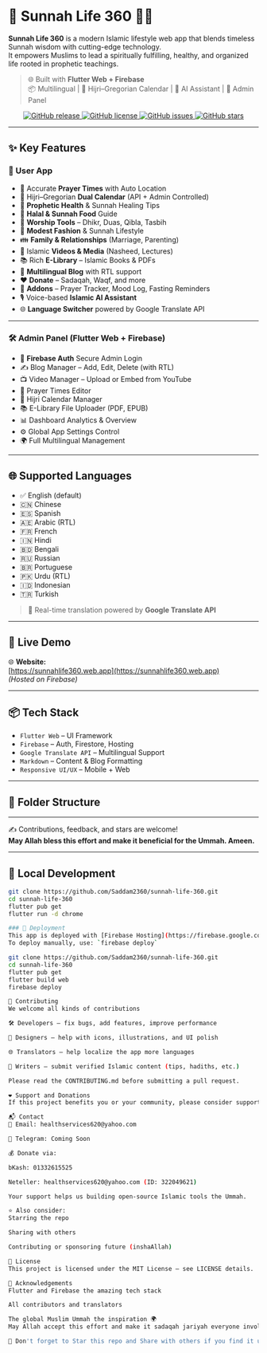 # 🌿 Sunnah Life 360 🕌🍯

**Sunnah Life 360** is a modern Islamic lifestyle web app that blends timeless Sunnah wisdom with cutting-edge technology.  
It empowers Muslims to lead a spiritually fulfilling, healthy, and organized life rooted in prophetic teachings.

> 🌐 Built with **Flutter Web + Firebase**  
> 📦 Multilingual | 📆 Hijri–Gregorian Calendar | 🤖 AI Assistant | 🔐 Admin Panel

<p align="center">
  <a href="https://github.com/Saddam2360/sunnah-life-360/releases">
    <img src="https://img.shields.io/github/v/release/Saddam2360/sunnah-life-360" alt="GitHub release">
  </a>
  <a href="https://github.com/Saddam2360/sunnah-life-360/blob/main/LICENSE">
    <img src="https://img.shields.io/github/license/Saddam2360/sunnah-life-360" alt="GitHub license">
  </a>
  <a href="https://github.com/Saddam2360/sunnah-life-360/issues">
    <img src="https://img.shields.io/github/issues/Saddam2360/sunnah-life-360" alt="GitHub issues">
  </a>
  <a href="https://github.com/Saddam2360/sunnah-life-360/stargazers">
    <img src="https://img.shields.io/github/stars/Saddam2360/sunnah-life-360?style=social" alt="GitHub stars">
  </a>
</p>

---

## ✨ Key Features

### 📱 User App

- 🕌 Accurate **Prayer Times** with Auto Location
- 📆 Hijri–Gregorian **Dual Calendar** (API + Admin Controlled)
- 🍯 **Prophetic Health** & Sunnah Healing Tips
- 🥗 **Halal & Sunnah Food** Guide
- 🧘 **Worship Tools** – Dhikr, Duas, Qibla, Tasbih
- 🧕 **Modest Fashion** & Sunnah Lifestyle
- 👪 **Family & Relationships** (Marriage, Parenting)
- 🎥 Islamic **Videos & Media** (Nasheed, Lectures)
- 📚 Rich **E-Library** – Islamic Books & PDFs
- 📝 **Multilingual Blog** with RTL support
- ❤️ **Donate** – Sadaqah, Waqf, and more
- 🧩 **Addons** – Prayer Tracker, Mood Log, Fasting Reminders
- 🎙️ Voice-based **Islamic AI Assistant**
- 🌐 **Language Switcher** powered by Google Translate API

---

### 🛠️ Admin Panel (Flutter Web + Firebase)

- 🔐 **Firebase Auth** Secure Admin Login
- ✍️ Blog Manager – Add, Edit, Delete (with RTL)
- 📺 Video Manager – Upload or Embed from YouTube
- 🕌 Prayer Times Editor
- 📆 Hijri Calendar Manager
- 📚 E-Library File Uploader (PDF, EPUB)
- 📊 Dashboard Analytics & Overview
- ⚙️ Global App Settings Control
- 🌍 Full Multilingual Management

---

## 🌐 Supported Languages

- ✅ English (default)
- 🇨🇳 Chinese
- 🇪🇸 Spanish
- 🇦🇪 Arabic (RTL)
- 🇫🇷 French
- 🇮🇳 Hindi
- 🇧🇩 Bengali
- 🇷🇺 Russian
- 🇧🇷 Portuguese
- 🇵🇰 Urdu (RTL)
- 🇮🇩 Indonesian
- 🇹🇷 Turkish

> 🔁 Real-time translation powered by **Google Translate API**

---

## 🚀 Live Demo

🌐 **Website:**  
[https://sunnahlife360.web.app](https://sunnahlife360.web.app)  
*(Hosted on Firebase)*

---

## 📦 Tech Stack

- `Flutter Web` – UI Framework  
- `Firebase` – Auth, Firestore, Hosting  
- `Google Translate API` – Multilingual Support  
- `Markdown` – Content & Blog Formatting  
- `Responsive UI/UX` – Mobile + Web  

---

## 📁 Folder Structure


---

✍️ Contributions, feedback, and stars are welcome!  
**May Allah bless this effort and make it beneficial for the Ummah. Ameen.**

---


## 🧪 Local Development

```bash
git clone https://github.com/Saddam2360/sunnah-life-360.git
cd sunnah-life-360
flutter pub get
flutter run -d chrome

### 🚀 Deployment
This app is deployed with [Firebase Hosting](https://firebase.google.com/products/hosting)  
To deploy manually, use: `firebase deploy`

git clone https://github.com/Saddam2360/sunnah-life-360.git
cd sunnah-life-360
flutter pub get
flutter build web
firebase deploy

🤝 Contributing
We welcome all kinds of contributions

🛠️ Developers — fix bugs, add features, improve performance

🎨 Designers — help with icons, illustrations, and UI polish

🌐 Translators — help localize the app more languages

📝 Writers — submit verified Islamic content (tips, hadiths, etc.)

Please read the CONTRIBUTING.md before submitting a pull request.

❤️ Support and Donations
If this project benefits you or your community, please consider supporting the developer:

📬 Contact
📧 Email: healthservices620@yahoo.com

💬 Telegram: Coming Soon

💰 Donate via:

bKash: 01332615525

Neteller: healthservices620@yahoo.com (ID: 322049621)

Your support helps us building open-source Islamic tools the Ummah.

⭐ Also consider:
Starring the repo

Sharing with others

Contributing or sponsoring future (inshaAllah)

📄 License
This project is licensed under the MIT License – see LICENSE details.

🙏 Acknowledgements
Flutter and Firebase the amazing tech stack

All contributors and translators

The global Muslim Ummah the inspiration 🌍
May Allah accept this effort and make it sadaqah jariyah everyone involved.

🌟 Don't forget to Star this repo and Share with others if you find it useful!

